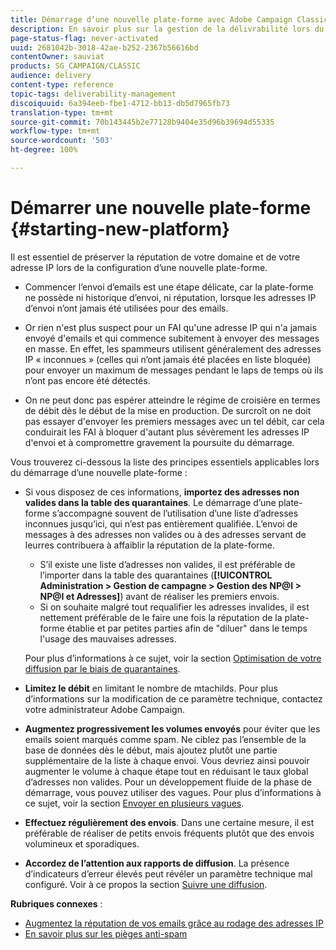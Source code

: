 ```yaml
---
title: Démarrage d’une nouvelle plate-forme avec Adobe Campaign Classic
description: En savoir plus sur la gestion de la délivrabilité lors du démarrage d’une nouvelle plateforme avec Adobe Campaign Classic.
page-status-flag: never-activated
uuid: 2681042b-3018-42ae-b252-2367b56616bd
contentOwner: sauviat
products: SG_CAMPAIGN/CLASSIC
audience: delivery
content-type: reference
topic-tags: deliverability-management
discoiquuid: 6a394eeb-fbe1-4712-bb13-db5d7965fb73
translation-type: tm+mt
source-git-commit: 70b143445b2e77128b9404e35d96b39694d55335
workflow-type: tm+mt
source-wordcount: '503'
ht-degree: 100%

---
```



# Démarrer une nouvelle plate-forme {#starting-new-platform}

Il est essentiel de préserver la réputation de votre domaine et de votre adresse IP lors de la configuration d’une nouvelle plate-forme.

* Commencer l’envoi d’emails est une étape délicate, car la plate-forme ne possède ni historique d’envoi, ni réputation, lorsque les adresses IP d’envoi n’ont jamais été utilisées pour des emails.

* Or rien n&#39;est plus suspect pour un FAI qu&#39;une adresse IP qui n&#39;a jamais envoyé d&#39;emails et qui commence subitement à envoyer des messages en masse. En effet, les spammeurs utilisent généralement des adresses IP « inconnues » (celles qui n’ont jamais été placées en liste bloquée) pour envoyer un maximum de messages pendant le laps de temps où ils n’ont pas encore été détectés.

* On ne peut donc pas espérer atteindre le régime de croisière en termes de débit dès le début de la mise en production. De surcroît on ne doit pas essayer d&#39;envoyer les premiers messages avec un tel débit, car cela conduirait les FAI à bloquer d&#39;autant plus sévèrement les adresses IP d&#39;envoi et à compromettre gravement la poursuite du démarrage.

Vous trouverez ci-dessous la liste des principes essentiels applicables lors du démarrage d’une nouvelle plate-forme :

* Si vous disposez de ces informations, **importez des adresses non valides dans la table des quarantaines**.
Le démarrage d’une plate-forme s’accompagne souvent de l’utilisation d’une liste d’adresses inconnues jusqu’ici, qui n’est pas entièrement qualifiée. L’envoi de messages à des adresses non valides ou à des adresses servant de leurres contribuera à affaiblir la réputation de la plate-forme.

   * S’il existe une liste d’adresses non valides, il est préférable de l’importer dans la table des quarantaines (**[!UICONTROL Administration > Gestion de campagne > Gestion des NP@I > NP@I et Adresses]**) avant de réaliser les premiers envois.
   * Si on souhaite malgré tout requalifier les adresses invalides, il est nettement préférable de le faire une fois la réputation de la plate-forme établie et par petites parties afin de &quot;diluer&quot; dans le temps l&#39;usage des mauvaises adresses.

   Pour plus d’informations à ce sujet, voir la section [Optimisation de votre diffusion par le biais de quarantaines](../../delivery/using/understanding-quarantine-management.md#optimizing-your-delivery-through-quarantines).
* **Limitez le débit** en limitant le nombre de mtachilds. Pour plus d’informations sur la modification de ce paramètre technique, contactez votre administrateur Adobe Campaign.
* **Augmentez progressivement les volumes envoyés** pour éviter que les emails soient marqués comme spam. Ne ciblez pas l’ensemble de la base de données dès le début, mais ajoutez plutôt une partie supplémentaire de la liste à chaque envoi. Vous devriez ainsi pouvoir augmenter le volume à chaque étape tout en réduisant le taux global d’adresses non valides. Pour un développement fluide de la phase de démarrage, vous pouvez utiliser des vagues. Pour plus d’informations à ce sujet, voir la section [Envoyer en plusieurs vagues](../../delivery/using/steps-sending-the-delivery.md#sending-using-multiple-waves).
* **Effectuez régulièrement des envois**. Dans une certaine mesure, il est préférable de réaliser de petits envois fréquents plutôt que des envois volumineux et sporadiques.
* **Accordez de l’attention aux rapports de diffusion**. La présence d’indicateurs d’erreur élevés peut révéler un paramètre technique mal configuré. Voir à ce propos la section [Suivre une diffusion](../../delivery/using/monitoring-a-delivery.md).

**Rubriques connexes** :
* [Augmentez la réputation de vos emails grâce au rodage des adresses IP](https://helpx.adobe.com/fr/campaign/kb/increase-email-rep-ip-warming.html)
* [En savoir plus sur les pièges anti-spam](https://helpx.adobe.com/fr/campaign/kb/spam-traps.html)